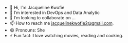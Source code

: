 - 👋 Hi, I’m Jacqueline Kwofie
- 👀 I’m interested in DevOps and Data Analytic 
- 💞️ I’m looking to collaborate on ...
- 📫 How to reach me jacquelinekwofie2@gmail.com.
- 😄 Pronouns: She
- ⚡ Fun fact: I love watching movies, reading and cooking.

<!---
jackiekwofie/jackiekwofie is a ✨ special ✨ repository because its `README.md` (this file) appears on your GitHub profile.
You can click the Preview link to take a look at your changes.
--->
